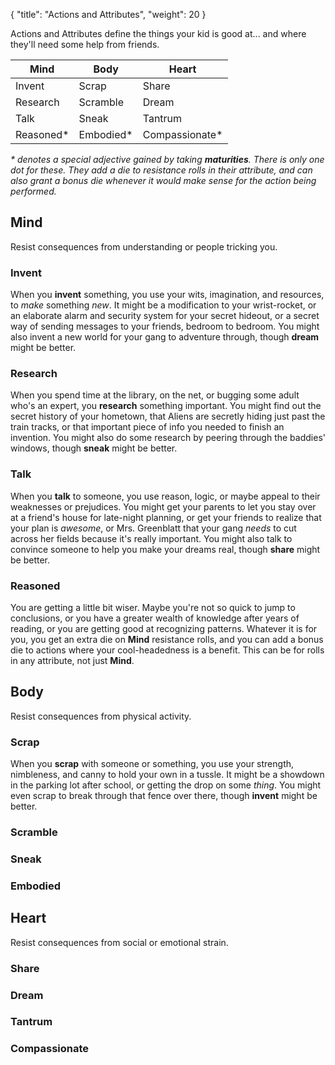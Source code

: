 {
  "title": "Actions and Attributes",
  "weight": 20
}

Actions and Attributes define the things your kid is good at... and where
they'll need some help from friends.

<!--more-->

| Mind       | Body       | Heart           |
| ---        | ---        | ---             |
| Invent     | Scrap      | Share           |
| Research   | Scramble   | Dream           |
| Talk       | Sneak      | Tantrum         |
| Reasoned\* | Embodied\* | Compassionate\* |

_\* denotes a special adjective gained by taking **maturities**. There is only one dot
for these. They add a die to resistance rolls in their attribute, and can also
grant a bonus die whenever it would make sense for the action being performed._

## Mind

Resist consequences from understanding or people tricking you.

### Invent

When you **invent** something, you use your wits, imagination, and resources, to
*make* something *new*. It might be a modification to your wrist-rocket, or an
elaborate alarm and security system for your secret hideout, or a secret way of
sending messages to your friends, bedroom to bedroom. You might also invent a
new world for your gang to adventure through, though **dream** might be better.

### Research

When you spend time at the library, on the net, or bugging some adult who's an
expert, you **research** something important. You might find out the secret
history of your hometown, that Aliens are secretly hiding just past the train
tracks, or that important piece of info you needed to finish an invention. You
might also do some research by peering through the baddies' windows, though
**sneak** might be better.

### Talk

When you **talk** to someone, you use reason, logic, or maybe appeal to their
weaknesses or prejudices. You might get your parents to let you stay over at a
friend's house for late-night planning, or get your friends to realize that your
plan is *awesome*, or Mrs. Greenblatt that your gang *needs* to cut across her
fields because it's really important. You might also talk to convince someone to help
you make your dreams real, though **share** might be better.

### Reasoned

You are getting a little bit wiser. Maybe you're not so quick to jump to
conclusions, or you have a greater wealth of knowledge after years of reading,
or you are getting good at recognizing patterns. Whatever it is for you, you get
an extra die on **Mind** resistance rolls, and you can add a bonus die to actions
where your cool-headedness is a benefit. This can be for rolls in any attribute,
not just **Mind**.

## Body

Resist consequences from physical activity.

### Scrap

When you **scrap** with someone or something, you use your strength, nimbleness,
and canny to hold your own in a tussle. It might be a showdown in the parking
lot after school, or getting the drop on some *thing*. You might even scrap to
break through that fence over there, though **invent** might be better.

### Scramble

### Sneak

### Embodied

## Heart

Resist consequences from social or emotional strain.

### Share

### Dream

### Tantrum

### Compassionate
